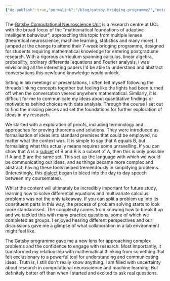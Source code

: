 ```yaml
---
{"dg-publish":true,"permalink":"/blog/gatsby-bridging-programme/","noteIcon":""}
---
```


The [Gatsby Computational Neuroscience Unit](https://www.ucl.ac.uk/gatsby/) is a research centre at UCL with the broad focus of the "mathematical foundations of adaptive intelligent behaviour", approaching this topic from multiple lenses (theoretical neuroscience, machine learning, statistics and many more). I jumped at the change to attend their 7-week bridging programme, designed for students requiring mathematical knowledge for entering postgraduate research. With a rigorous curriculum spanning calculus, linear algebra, probability, ordinary differential equations and Fourier analysis, I was envisioning all the interesting papers I'd be able to understand and abstract conversations this newfound knowledge would unlock. 

Sitting in lab meetings or presentations, I often felt myself following the threads linking concepts together but feeling like the lights had been turned off when the conversation veered anywhere mathematical. Similarly, it is difficult for me to communicate my ideas about quantitative findings or motivations behind choices with data analysis. Through the course I set out to find the missing pieces and set the foundations for further exploration of ideas in my research. 

We started with a exploration of proofs, including terminology and approaches for proving theorems and solutions. They were introduced as formalisation of ideas into standard premises that could be employed, no matter what the context was. It is simple to say that A equals B, but formalising what this actually means requires some unravelling. If you can show that A is a [subset](https://en.wikipedia.org/wiki/Subset) of B and B is a subset of A, then this is only possible if A and B are the same [set](https://en.wikipedia.org/wiki/Set_(mathematics)). This set up the language with which we would be communicating our ideas, and as things became more complex and abstract, having these tools helped tremendously in simplifying problems. (Interestingly, this [dialect](https://www.youtube.com/shorts/EcDQIS2NTiQ) began to bleed into the day to day speech between my coursemates). 

Whilst the content will ultimately be incredibly important for future study, learning how to solve differential equations and multivariate calculus problems was not the only takeaway.  If you can split a problem up into its constituent parts in this way, the process of problem solving starts to look more standardised. The complexity comes from knowing how to break it up and we tackled this with many practice questions, some of which we completed as groups. I enjoyed hearing different perspectives and our discussions gave me a glimpse of what collaboration in a lab environment might feel like. 

The Gatsby programme gave me a new lens for approaching complex problems and the confidence to engage with research. Most importantly, it transformed my relationship with mathematical thinking from something that felt exclusionary to a powerful tool for understanding and communicating ideas. Truth is, I still don't really know anything. I am filled with uncertainty about research in computational neuroscience and machine learning. But definitely better off than when I started and excited to ask real questions. 





